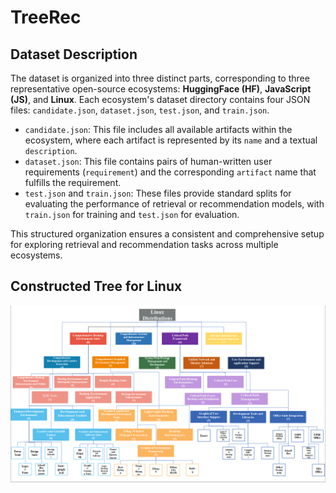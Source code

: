 # TreeRec

## Dataset Description

The dataset is organized into three distinct parts, corresponding to three representative open-source ecosystems: **HuggingFace (HF)**, **JavaScript (JS)**, and **Linux**. Each ecosystem's dataset directory contains four JSON files: `candidate.json`, `dataset.json`, `test.json`, and `train.json`.

- `candidate.json`: This file includes all available artifacts within the ecosystem, where each artifact is represented by its `name` and a textual `description`.
- `dataset.json`: This file contains pairs of human-written user requirements (`requirement`) and the corresponding `artifact` name that fulfills the requirement.
- `test.json` and `train.json`: These files provide standard splits for evaluating the performance of retrieval or recommendation models, with `train.json` for training and `test.json` for evaluation.

This structured organization ensures a consistent and comprehensive setup for exploring retrieval and recommendation tasks across multiple ecosystems.

## Constructed Tree for Linux

![image](assets/our_tree.png)

